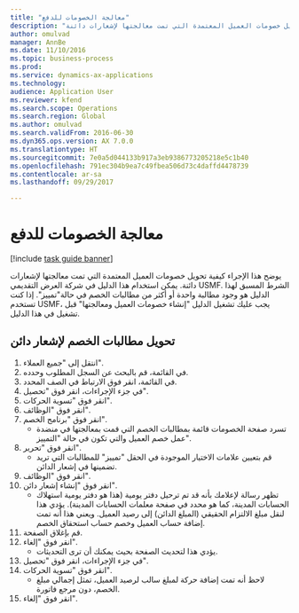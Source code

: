 ```yaml
--- 
title: "معالجة الخصومات للدفع"
description: "يوضح هذا الإجراء كيفية تحويل خصومات العميل المعتمدة التي تمت معالجتها لإشعارات دائنة."
author: omulvad
manager: AnnBe
ms.date: 11/10/2016
ms.topic: business-process
ms.prod: 
ms.service: dynamics-ax-applications
ms.technology: 
audience: Application User
ms.reviewer: kfend
ms.search.scope: Operations
ms.search.region: Global
ms.author: omulvad
ms.search.validFrom: 2016-06-30
ms.dyn365.ops.version: AX 7.0.0
ms.translationtype: HT
ms.sourcegitcommit: 7e0a5d044133b917a3eb9386773205218e5c1b40
ms.openlocfilehash: 791ec304b9ea7c49fbea506d73c4daffd4478739
ms.contentlocale: ar-sa
ms.lasthandoff: 09/29/2017

---
```

# <a name="process-rebates-for-payment"></a>معالجة الخصومات للدفع

[!include [task guide banner](../../includes/task-guide-banner.md)]

يوضح هذا الإجراء كيفية تحويل خصومات العميل المعتمدة التي تمت معالجتها لإشعارات دائنة. يمكن استخدام هذا الدليل في شركة العرض التقديمي USMF. الشرط المسبق لهذا الدليل هو وجود مطالبة واحدة أو أكثر من مطالبات الخصم في حالة"تمييز". إذا كنت تستخدم USMF، يجب عليك تشغيل الدليل "إنشاء خصومات العميل ومعالجتها" قبل تشغيل في هذا الدليل.


## <a name="convert-rebate-claims-to-credit-note"></a>تحويل مطالبات الخصم لإشعار دائن
1. انتقل إلى "جميع العملاء".
2. في القائمة، قم بالبحث عن السجل المطلوب وحدده.
3. في القائمة، انقر فوق الارتباط في الصف المحدد.
4. في جزء الإجراءات، انقر فوق "تحصيل".
5. انقر فوق "تسوية الحركات".
6. انقر فوق "الوظائف".
7. انقر فوق "برنامج الخصم".
    * تسرد صفحة الخصومات قائمة بمطالبات الخصم التي قمت بمعالجتها في منضدة عمل خصم العميل والتي تكون في حالة "التمييز".    
8. انقر فوق "تحرير".
    * قم بتعيين علامات الاختيار الموجودة في الحقل "تمييز" للمطالبات التي تريد تضمينها في إشعار الدائن.   
9. انقر فوق "الوظائف".
10. انقر فوق "إنشاء إشعار دائن".
    * تظهر رسالة لإعلامك بأنه قد تم ترحيل دفتر يومية (هذا هو دفتر يومية استهلاك الحسابات المدينة، كما هو محدد في صفحة معلمات الحسابات المدينة). يؤدي هذا لنقل مبلغ الالتزام الحقيقي (المبلغ الدائن) إلى رصيد العميل. ويعني هذا أنه تمت إضافة حساب العميل وخصم حساب استحقاق الخصم.  
11. قم بإغلاق الصفحة.
12. انقر فوق "إلغاء".
    * يؤدي هذا لتحديث الصفحة بحيث يمكنك أن ترى التحديثات.  
13. في جزء الإجراءات، انقر فوق "تحصيل".
14. انقر فوق "تسوية الحركات".
    * لاحظ أنه تمت إضافة حركة لمبلغ سالب لرصيد العميل، تمثل إجمالي مبلغ الخصم، دون مرجع فاتورة.   
15. انقر فوق "إلغاء".


